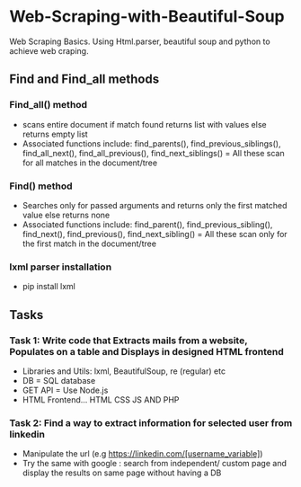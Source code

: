 # Web-Scraping-with-Beautiful-Soup
Web Scraping Basics. Using Html.parser, beautiful soup and python to achieve web craping.


## Find and Find_all methods

### Find_all() method
- scans entire document if match found returns list with values else returns empty list
- Associated functions include: find_parents(), find_previous_siblings(), find_all_next(), find_all_previous(),
find_next_siblings() = All these scan for all matches in the document/tree

### Find() method
- Searches only for passed arguments and returns only the first matched value else returns none
- Associated functions include: find_parent(), find_previous_sibling(), find_next(), find_previous(),
find_next_sibling() = All these scan only for the first  match in the document/tree

### lxml parser installation
- pip install lxml

## Tasks

### Task 1: Write code that Extracts mails from a website, Populates on a table and Displays in designed HTML frontend

- Libraries and Utils: lxml, BeautifulSoup, re (regular) etc
- DB = SQL database
- GET API = Use Node.js
- HTML Frontend... HTML CSS JS AND PHP

### Task 2: Find a way to extract information for selected user from linkedin

- Manipulate the url (e.g https://linkedin.com/[username_variable])
- Try the same with google : search from independent/ custom page and display the results on same page without having a DB






